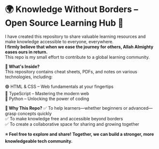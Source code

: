 # 🌍 Knowledge Without Borders – Open Source Learning Hub 🚀
I have created this repository to share valuable learning resources and make knowledge accessible to everyone, everywhere.<br>**I firmly believe that when we ease the journey for others, Allah Almighty eases ours in return.**<br> This repo is my small effort to contribute to a global learning community.

**📌 What's Inside?** <br>This repository contains cheat sheets, PDFs, and notes on various technologies, including:

🟢 HTML & CSS – Web fundamentals at your fingertips  
🔵 TypeScript – Mastering the modern web  
🐍 Python – Unlocking the power of coding  

**🎯 Why This Repo?**
✅ To help learners—whether beginners or advanced—grasp concepts quickly  
✅ To make knowledge free and accessible beyond borders  
✅ To create a collaborative space for sharing and growing together  

**⭐ Feel free to explore and share!**
**Together, we can build a stronger, more knowledgeable tech community.**
